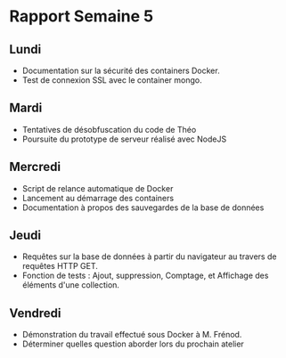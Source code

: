 # Rapport Semaine 5

## Lundi

- Documentation sur la sécurité des containers Docker.
- Test de connexion SSL avec le container mongo.

## Mardi

- Tentatives de désobfuscation du code de Théo
- Poursuite du prototype de serveur réalisé avec NodeJS

## Mercredi

- Script de relance automatique de Docker
- Lancement au démarrage des containers
- Documentation à propos des sauvegardes de la base de données

## Jeudi

- Requêtes sur la base de données à partir du navigateur au travers de requêtes HTTP GET.
- Fonction de tests : Ajout, suppression, Comptage, et Affichage des éléments d'une collection.

## Vendredi

- Démonstration du travail effectué sous Docker à M. Frénod.
- Déterminer quelles question aborder lors du prochain atelier
